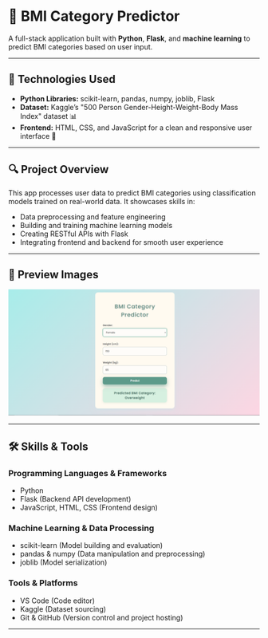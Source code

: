 # 🚀 BMI Category Predictor

A full-stack application built with **Python**, **Flask**, and **machine learning** to predict BMI categories based on user input.

---

## 🧠 Technologies Used
- **Python Libraries:** scikit-learn, pandas, numpy, joblib, Flask  
- **Dataset:** Kaggle’s "500 Person Gender-Height-Weight-Body Mass Index" dataset 📊  
- **Frontend:** HTML, CSS, and JavaScript for a clean and responsive user interface 🎨

---

## 🔍 Project Overview
This app processes user data to predict BMI categories using classification models trained on real-world data. It showcases skills in:  
- Data preprocessing and feature engineering  
- Building and training machine learning models  
- Creating RESTful APIs with Flask  
- Integrating frontend and backend for smooth user experience  

---

## 🎥 Preview Images

![Home Screen](designs/2.png) 

---

## 🛠 Skills & Tools

### Programming Languages & Frameworks
- Python  
- Flask (Backend API development)  
- JavaScript, HTML, CSS (Frontend design)

### Machine Learning & Data Processing
- scikit-learn (Model building and evaluation)  
- pandas & numpy (Data manipulation and preprocessing)  
- joblib (Model serialization)

### Tools & Platforms
- VS Code (Code editor)  
- Kaggle (Dataset sourcing)  
- Git & GitHub (Version control and project hosting) 

---

